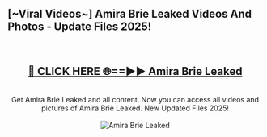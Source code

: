 <h2>[~Viral Videos~] Amira Brie Leaked Videos And Photos - Update Files 2025!</h2>
<br>
<div align="center">
<h2><a href="https://top-ai-tools.click/QrbHav" rel="nofollow">🔴 CLICK HERE 🌐==►► Amira Brie Leaked</a></h2>
<br>
Get Amira Brie Leaked and all content. Now you can access all videos and pictures of Amira Brie Leaked. New Updated Files 2025!
<br>
<br>
<a href="https://top-ai-tools.click/QrbHav" rel="nofollow" data-target="animated-image.originalLink"><img src="https://i.ibb.co.com/WyWwxjT/player-gif2.gif" alt="Amira Brie Leaked" style="max-width: 100%; display: inline-block;" data-target="animated-image.originalImage"></a>
</div>
<br>
